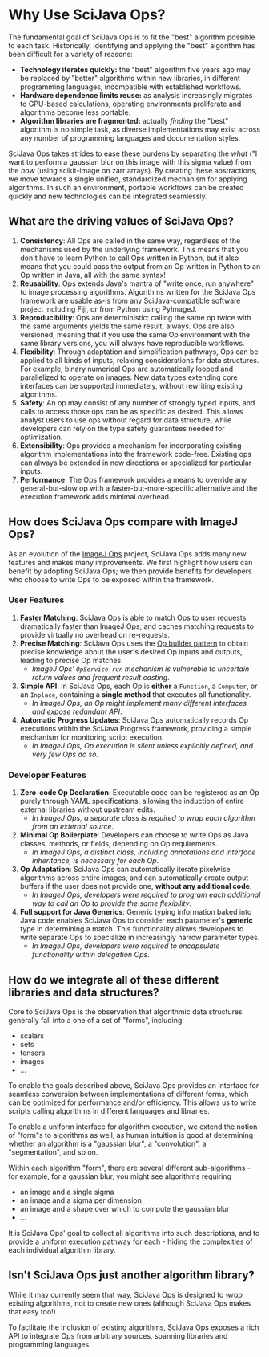 # Why Use SciJava Ops?

The fundamental goal of SciJava Ops is to fit the "best" algorithm possible to each task. Historically, identifying and applying the "best" algorithm has been difficult for a variety of reasons:
* **Technology iterates quickly:** the "best" algorithm five years ago may be replaced by "better" algorithms within new libraries, in different programming languages, incompatible with established workflows.
* **Hardware dependence limits reuse:** as analysis increasingly migrates to GPU-based calculations, operating environments proliferate and algorithms become less portable.
* **Algorithm libraries are fragmented:** actually *finding* the "best" algorithm is no simple task, as diverse implementations may exist across any number of programming languages and documentation styles. 

SciJava Ops takes strides to ease these burdens by separating the *what* ("I want to perform a gaussian blur on this image with this sigma value) from the *how* (using scikit-image on zarr arrays). By creating these abstractions, we move towards a single unified, standardized mechanism for applying algorithms. In such an environment, portable workflows can be created quickly and new technologies can be integrated seamlessly.

## What are the driving values of SciJava Ops?

1. **Consistency**:  All Ops are called in the same way, regardless of the mechanisms used by the underlying framework. This means that you don't have to learn Python to call Ops written in Python, but it also means that you could pass the output from an Op written in Python to an Op written in Java, all with the same syntax!
2. **Reusability**: Ops extends Java's mantra of "write once, run anywhere" to image processing algorithms. Algorithms written for the SciJava Ops framework are usable as-is from any SciJava-compatible software project including Fiji, or from Python using PyImageJ. 
3. **Reproducibility**: Ops are deterministic: calling the same op twice with the same arguments yields the same result, always. Ops are also versioned, meaning that if you use the same Op environment with the same library versions, you will always have reproducible workflows.
4. **Flexibility**: Through adaptation and simplification pathways, Ops can be applied to all kinds of inputs, relaxing considerations for data structures. For example, binary numerical Ops are automatically looped and parallelized to operate on images. New data types extending core interfaces can be supported immediately, without rewriting existing algorithms.
5. **Safety**: An op may consist of any number of strongly typed inputs, and calls to access those ops can be as specific as desired. This allows analyst users to use ops without regard for data structure, while developers can rely on the type safety guarantees needed for optimization.
6. **Extensibility**: Ops provides a mechanism for incorporating existing algorithm implementations into the framework code-free. Existing ops can always be extended in new directions or specialized for particular inputs.
7. **Performance**: The Ops framework provides a means to override any general-but-slow op with a faster-but-more-specific alternative and the execution framework adds minimal overhead.


## How does SciJava Ops compare with ImageJ Ops?

As an evolution of the [ImageJ Ops](https://imagej.net/libs/imagej-ops/) project, SciJava Ops adds many new features and makes many improvements. We first highlight how users can benefit by adopting SciJava Ops; we then provide benefits for developers who choose to write Ops to be exposed within the framework.

### User Features

1. [**Faster Matching**](Benchmarks.rst): SciJava Ops is able to match Ops to user requests dramatically faster than ImageJ Ops, and caches matching requests to provide virtually no overhead on re-requests.
2. **Precise Matching**: SciJava Ops uses the [Op builder pattern](CallingOps.md) to obtain precise knowledge about the user's desired Op inputs and outputs, leading to precise Op matches.
    * *ImageJ Ops' `OpService.run` mechanism is vulnerable to uncertain return values and frequent result casting*.
3. **Simple API**: In SciJava Ops, each Op is **either** a `Function`, a `Computer`, or an `Inplace`, containing a **single method** that executes all functionality.
    * *In ImageJ Ops, an Op might implement many different interfaces and expose redundant API*.
4. **Automatic Progress Updates**: SciJava Ops automatically records Op executions within the SciJava Progress framework, providing a simple mechanism for monitoring script execution.
    * *In ImageJ Ops, Op execution is silent unless explicitly defined, and very few Ops do so.*

### Developer Features
1. **Zero-code Op Declaration**: Executable code can be registered as an Op purely through YAML specifications, allowing the induction of entire external libraries without upstream edits.
    * *In ImageJ Ops, a separate class is required to wrap each algorithm from an external source*.
2. **Minimal Op Boilerplate**: Developers can choose to write Ops as Java classes, methods, or fields, depending on Op requirements.
    * *In ImageJ Ops, a distinct class, including annotations and interface inheritance, is necessary for each Op*.
3. **Op Adaptation**: SciJava Ops can automatically iterate pixelwise algorithms across entire images, and can automatically create output buffers if the user does not provide one, **without any additional code**.
    * *In ImageJ Ops, developers were required to program each additional way to call an Op to provide the same flexibility*.
4. **Full support for Java Generics**: Generic typing information baked into Java code enables SciJava Ops to consider each parameter's **generic** type in determining a match. This functionality allows developers to write separate Ops to specialize in increasingly narrow parameter types.
    * *In ImageJ Ops, developers were required to encapsulate functionality within delegation Ops*.


## How do we integrate all of these different libraries and data structures?

Core to SciJava Ops is the observation that algorithmic data structures generally fall into a one of a set of "forms", including:
* scalars
* sets
* tensors
* images
* ...

To enable the goals described above, SciJava Ops provides an interface for seamless conversion between implementations of different forms, which can be optimized for performance and/or efficiency. This allows us to write scripts calling algorithms in different languages and libraries.

To enable a uniform interface for algorithm execution, we extend the notion of "form"s to algorithms as well, as human intuition is good at determining whether an algorithm is a "gaussian blur", a "convolution", a "segmentation", and so on.

Within each algorithm "form", there are several different sub-algorithms - for example, for a gaussian blur, you might see algorithms requiring
* an image and a single sigma
* an image and a sigma per dimension
* an image and a shape over which to compute the gaussian blur
* ...

It is SciJava Ops' goal to collect all algorithms into such descriptions, and to provide a uniform execution pathway for each - hiding the complexities of each individual algorithm library.

## Isn't SciJava Ops just another algorithm library?

While it may currently seem that way, SciJava Ops is designed to *wrap* existing algorithms, not to create new ones (although SciJava Ops makes that easy too!)

To facilitate the inclusion of existing algorithms, SciJava Ops exposes a rich API to integrate Ops from arbitrary sources, spanning libraries and programming languages.

